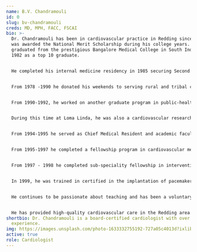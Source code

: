 ```yaml
---
name: B.V. Chandramouli
id: 0
slug: bv-chandramouli
creds: MD, MPH, FACC, FSCAI
bio: >-
  Dr. Chandramouli has been in cardiovascular practice in Redding since 1998. He
  was awarded the National Merit Scholarship during his college years. He
  graduated from the prestigious Bangalore Medical College in South India in
  1982 as a top 10 graduate.


  He completed his internal medicine residency in 1985 securing Second Rank. He worked as medical officer/internist in National Institute of Mental Health and Neurosciences from 1985-1990.


  From 1978 -1990 he donated his weekends to serving rural and tribal communities in South India, which lacked medical access.


  From 1990-1992, he worked on another graduate program in public-health (MP ) at the prestigious Loma Linda University in Southern California. At this time his focus of interest was value of the vegetarian diet in prevention and treatment of chronic diseases and cardiovascular diseases.


  During this time at Loma Linda, he was also a cardiovascular research fellow and published several research papers. These endeavors deepened his desire to specialize in clinical cardiovascular medicine in the United States. Thus, he enrolled in the internal medicine residency program at Loma Linda University, which he completed with distinction.


  From 1994-1995 he served as Chief Medical Resident and academic faculty at Loma Linda University where he enjoyed teaching junior doctors and medical students about taking care of patients.


  From 1995-1997 he completed a fellowship program in cardiovascular medicine at Albert Einstein Medical Center in Philadelphia.


  From 1997 - 1998 he completed sub-speciality fellowship in interventional cardiology at Albert  Einstein. Here, he received extensive training in performing complex cardiovascular procedures using percutaneous techniques.


  In 1999, he was trained in certified in the implantation of pacemakers and defibrillators. 


  He continues to be passionate about teaching and has been a voluntary clinical faculty/Asst. Professor at University of California, Davis since 1999. He was awarded teacher of the year in  2017.


  He has provided high-quality cardiovascular care in the Redding area since 1998.
shortbio: Dr. Chandramouli is a board-certified cardiologist with over 44 years
  experience.
img: https://images.unsplash.com/photo-1633332755192-727a05c4013d?ixlib=rb-1.2.1&ixid=MnwxMjA3fDB8MHxwaG90by1wYWdlfHx8fGVufDB8fHx8&auto=format&fit=crop&w=1760&q=80
active: true
role: Cardiologist
---
```

